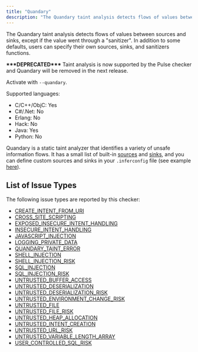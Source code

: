```yaml
---
title: "Quandary"
description: "The Quandary taint analysis detects flows of values between sources and sinks, except if the value went through a \"sanitizer\". In addition to some defaults, users can specify their own sources, sinks, and sanitizers functions."
---
```


The Quandary taint analysis detects flows of values between sources and sinks, except if the value went through a "sanitizer". In addition to some defaults, users can specify their own sources, sinks, and sanitizers functions.

**\*\*\*DEPRECATED\*\*\*** Taint analysis is now supported by the Pulse checker and Quandary will be removed in the next release.

Activate with `--quandary`.

Supported languages:
- C/C++/ObjC: Yes
- C#/.Net: No
- Erlang: No
- Hack: No
- Java: Yes
- Python: No

Quandary is a static taint analyzer that identifies a variety of unsafe
information flows. It has a small list of built-in
[sources](https://github.com/facebook/infer/blob/main/infer/src/quandary/JavaTrace.ml#L36)
and
[sinks](https://github.com/facebook/infer/blob/main/infer/src/quandary/JavaTrace.ml#L178),
and you can define custom sources and sinks in your `.inferconfig` file (see
example
[here](https://github.com/facebook/infer/blob/main/infer/tests/codetoanalyze/java/quandary/.inferconfig)).


## List of Issue Types

The following issue types are reported by this checker:
- [CREATE_INTENT_FROM_URI](/docs/next/all-issue-types#create_intent_from_uri)
- [CROSS_SITE_SCRIPTING](/docs/next/all-issue-types#cross_site_scripting)
- [EXPOSED_INSECURE_INTENT_HANDLING](/docs/next/all-issue-types#exposed_insecure_intent_handling)
- [INSECURE_INTENT_HANDLING](/docs/next/all-issue-types#insecure_intent_handling)
- [JAVASCRIPT_INJECTION](/docs/next/all-issue-types#javascript_injection)
- [LOGGING_PRIVATE_DATA](/docs/next/all-issue-types#logging_private_data)
- [QUANDARY_TAINT_ERROR](/docs/next/all-issue-types#quandary_taint_error)
- [SHELL_INJECTION](/docs/next/all-issue-types#shell_injection)
- [SHELL_INJECTION_RISK](/docs/next/all-issue-types#shell_injection_risk)
- [SQL_INJECTION](/docs/next/all-issue-types#sql_injection)
- [SQL_INJECTION_RISK](/docs/next/all-issue-types#sql_injection_risk)
- [UNTRUSTED_BUFFER_ACCESS](/docs/next/all-issue-types#untrusted_buffer_access)
- [UNTRUSTED_DESERIALIZATION](/docs/next/all-issue-types#untrusted_deserialization)
- [UNTRUSTED_DESERIALIZATION_RISK](/docs/next/all-issue-types#untrusted_deserialization_risk)
- [UNTRUSTED_ENVIRONMENT_CHANGE_RISK](/docs/next/all-issue-types#untrusted_environment_change_risk)
- [UNTRUSTED_FILE](/docs/next/all-issue-types#untrusted_file)
- [UNTRUSTED_FILE_RISK](/docs/next/all-issue-types#untrusted_file_risk)
- [UNTRUSTED_HEAP_ALLOCATION](/docs/next/all-issue-types#untrusted_heap_allocation)
- [UNTRUSTED_INTENT_CREATION](/docs/next/all-issue-types#untrusted_intent_creation)
- [UNTRUSTED_URL_RISK](/docs/next/all-issue-types#untrusted_url_risk)
- [UNTRUSTED_VARIABLE_LENGTH_ARRAY](/docs/next/all-issue-types#untrusted_variable_length_array)
- [USER_CONTROLLED_SQL_RISK](/docs/next/all-issue-types#user_controlled_sql_risk)
